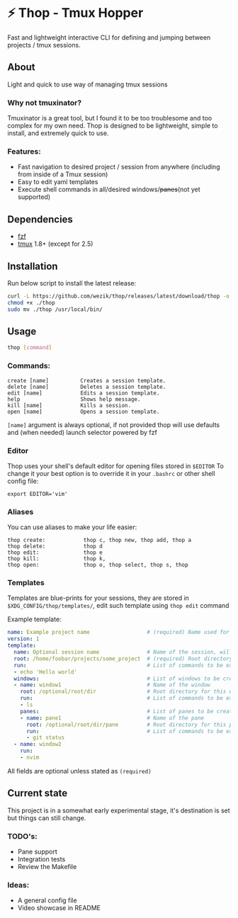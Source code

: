 # ⚡ Thop - Tmux Hopper
Fast and lightweight interactive CLI for defining and jumping between projects / tmux sessions.

## About
Light and quick to use way of managing tmux sessions

### Why not tmuxinator?
Tmuxinator is a great tool, but I found it to be too troublesome and too complex for my own need.
Thop is designed to be lightweight, simple to install, and extremely quick to use.

### Features:
- Fast navigation to desired project / session from anywhere (including from inside of a Tmux session)
- Easy to edit yaml templates
- Execute shell commands in all/desired windows/~~panes~~(not yet supported)

## Dependencies
- [fzf](https://github.com/junegunn/fzf)
- [tmux](https://github.com/tmux/tmux) 1.8+ (except for 2.5)

## Installation
Run below script to install the latest release:

```bash
curl -L https://github.com/wezik/thop/releases/latest/download/thop -o ./thop
chmod +x ./thop
sudo mv ./thop /usr/local/bin/
```

## Usage
```bash
thop [command]
```

### Commands:
```
create [name]          Creates a session template.
delete [name]          Deletes a session template.
edit [name]            Edits a session template.
help                   Shows help message.
kill [name]            Kills a session.
open [name]            Opens a session template.
```

`[name]` argument is always optional, if not provided thop will use defaults and (when needed) launch selector powered by fzf

### Editor

Thop uses your shell's default editor for opening files stored in `$EDITOR`
To change it your best option is to override it in your `.bashrc` or other shell config file:

```bashrc
export EDITOR='vim'
```

### Aliases

You can use aliases to make your life easier:

```
thop create:            thop c, thop new, thop add, thop a
thop delete:            thop d
thop edit:              thop e
thop kill:              thop k,
thop open:              thop o, thop select, thop s, thop
```

### Templates
Templates are blue-prints for your sessions, they are stored in `$XDG_CONFIG/thop/templates/`, edit such template using `thop edit` command

Example template:
```yaml
name: Example project name                  # (required) Name used for opening / selecting the project
version: 1
template:
  name: Optional session name               # Name of the session, will use project name if not present
  root: /home/foobar/projects/some_project  # (required) Root directory for this session
  run:                                      # List of commands to be executed in all windows
  - echo 'Hello world'
  windows:                                  # List of windows to be created
  - name: window1                           # Name of the window
    root: /optional/root/dir                # Root directory for this window
    run:                                    # List of commands to be executed in this window
    - ls
    panes:                                  # List of panes to be created
    - name: pane1                           # Name of the pane
      root: /optional/root/dir/pane         # Root directory for this pane
      run:                                  # List of commands to be executed in this pane
      - git status
  - name: window2
    run:
    - nvim
```

All fields are optional unless stated as `(required)`

## Current state
This project is in a somewhat early experimental stage, it's destination is set but things can still change.

### TODO's:
- Pane support
- Integration tests
- Review the Makefile

### Ideas:
- A general config file
- Video showcase in README
